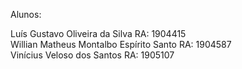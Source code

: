 


Alunos:


Luís Gustavo Oliveira da Silva              RA: 1904415  
Willian Matheus Montalbo Espírito Santo     RA: 1904587  
Vinícius Veloso dos Santos                  RA: 1905107  

